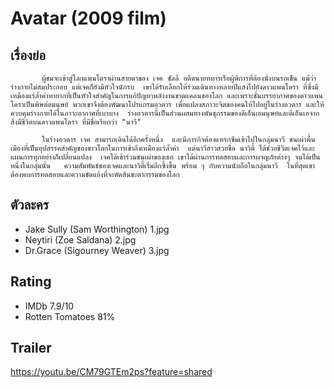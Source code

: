 # Avatar (2009 film)

## เรื่องย่อ
           ผู้ชมจะเข้าสู่โลกแพนโดราผ่านสายตาของ เจค ซัลลี่ อดีตนายทหารเรือผู้พิการที่ต้องนั่งบนรถเข็น แม้ว่าร่างกายไม่สมประกอบ แต่เจคก็ยังมีหัวใจนักรบ  เขาได้รับเลือกให้ร่วมเดินทางหลายปีแสงไปยังดาวแพนโดรา ที่ซึ่งมีเหมืองแร่ล้ำค่าหายากที่เป็นหัวใจสำคัญในการแก้ปัญหาพลังงานขาดแคลนของโลก และเพราะชั้นบรรยากาศของดาวแพนโดราเป็นพิษต่อมนุษย์ พวกเขาจึงต้องพัฒนาโปรแกรมอวตาร เพื่อแปลงสภาวะจิตของคนให้ไปอยู่ในร่างอวตาร และให้ควบคุมร่างกายได้ในภาวะอากาศที่เบาบาง  ร่างอวตารนี้เป็นส่วนผสมทางพันธุกรรมของดีเอ็นเอมนุษย์และดีเอ็นเอจากสิ่งมีชีวิตบนดาวแพนโดรา ที่มีชื่อเรียกว่า "นาวี"  

           ในร่างอวตาร เจค สามารถเดินได้อีกครั้งหนึ่ง  และมีภารกิจต้องแทรกซึมเข้าไปในกลุ่มนาวี ชนเผ่าพื้นเมืองที่เป็นอุปสรรคสำคัญของชาวโลกในการเข้าถึงเหมืองแร่ล้ำค่า  แต่นาวีสาวสวยชื่อ นาวิตี้ ได้ช่วยชีวิตเจคไว้และแผนการทุกอย่างก็เปลี่ยนแปลง  เจคได้เข้าร่วมชนเผ่าของเธอ เขาได้ผ่านการทดสอบและการผจญภัยต่างๆ จนได้เป็นหนึ่งในกลุ่มนั้น   ความสัมพันธ์ของเจคและนาวิตี้เริ่มลึกซึ้งขึ้น พร้อม ๆ กับความนับถือในกลุ่มนาวี  ในที่สุดเขาต้องพบการทดสอบและความขัดแย้งที่จะตัดสินชะตากรรมของโลก

## ตัวละคร
- Jake Sully (Sam Worthington) 1.jpg
- Neytiri (Zoe Saldana) 2.jpg
- Dr.Grace (Sigourney Weaver) 3.jpg

## Rating
- IMDb 7.9/10
- Rotten Tomatoes 81%

## Trailer
https://youtu.be/CM79GTEm2ps?feature=shared